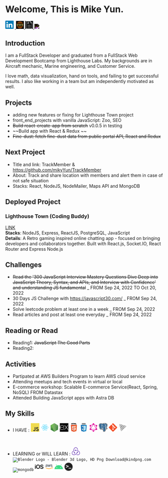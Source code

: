 # Welcome, This is Mike Yun. 

<a href="https://www.linkedin.com/in/mkyun/" > 
<img src="./resources/LinkedIn.png" alt="LinkedIn" width="30px" />
</a>
<a href="https://www.thisismikeyun.com/" > 
<img src="./resources/WWW.png" alt="ThisIsMikeYun"  width="25px" style="filter:invert(100%)"/>
</a>
<a href="https://github.com/mikyYun/Resume/blob/master/RESUME/RESUME_Mike_Yun.pdf" > 
<img src="./resources/resume.png" alt="ThisIsMikeYun"  width="25px" style="filter:invert(100%)"/>
</a>

<img src="https://github-readme-stats.vercel.app/api?username=mikyyun&show_icons=true&theme=ADD_THEME_HERE" width="800" style="filter:invert(100%)">

## Introduction
I am a FullStack Developer and graduated from a FullStack Web Development Bootcamp from Lighthouse Labs. My backgrounds are in Aircraft mechanic, Marine engineering, and Customer Service.

I love math, data visualization, hand on tools, and failing to get successful results. I also like working in a team but am independently motivated as well.

## Projects
* adding new features or fixing  for Lighthouse Town project
* front_end_projects with vanilla JavaScript: Zoo, SEO
* ~~Build react-create-app from scratch~~ v0.0.5 in testing
* ~~Build app with React & Redux ~~
* ~~Fine-dust: fetch fine-dust data from public portal API, React and Redux~~

## Next Project
* Title and link: TrackMember & https://github.com/mikyYun/TrackMember	        					   	  
* About: Track and share location with members and alert them in case of not safe situation
* Stacks: React, NodeJS, NodeMailer, Maps API and MongoDB

## Deployed Project
### Lighthouse Town (Coding Buddy)
<a href="https://main--lighthouse-town.netlify.app/" > 
LINK
</a><br />
<b>Stacks</b>: NodeJS, Express, ReactJS, PostgreSQL, JavaScript <br />
<b>Details</b>: A Retro gaming inspired online chatting app - focused on bringing developers and collaborators together.
Built with React.js, Socket.IO, React Router and Express Node.js


## Challenges
* ~~Read the '300 JavaScript Interview Mastery Questions Dive Deep into JavaScript Theory, Syntax, and APIs, and Interview with Confidence' and understanding JS fundamental~~ _ FROM Sep 24, 2022 TO Oct 20, 2022
* 30 Days JS Challenge with https://javascript30.com/ _ FROM Sep 24, 2022
* Solve leetcode problem at least one in a week _ FROM Sep 24, 2022
* Read articles and post at least one everyday _ FROM Sep 24, 2022


## Reading or Read
* Reading1: ~~JavaScript The Good Parts~~
* Reading2: 
## Activities
* Partipated at AWS Builders Program to learn AWS cloud service
* Attending meetups and tech events in virtual or local
* E-commerce workshop: Scalable E-commerce Service(React, Spring, NoSQL) FROM Datastax
* Attended Building JavaScript apps with Astra DB  
## My Skills
* I HAVE : 
<code><img height="27" src="https://raw.githubusercontent.com/github/explore/80688e429a7d4ef2fca1e82350fe8e3517d3494d/topics/javascript/javascript.png" alt="javascript"></code>
<code><img height="27" src="https://raw.githubusercontent.com/github/explore/80688e429a7d4ef2fca1e82350fe8e3517d3494d/topics/react/react.png" alt="react"></code>
<code><img height="27" src="https://raw.githubusercontent.com/github/explore/80688e429a7d4ef2fca1e82350fe8e3517d3494d/topics/nodejs/nodejs.png" alt="nodejs"></code>
<code><img height="27" src="https://raw.githubusercontent.com/devicons/devicon/master/icons/express/express-original.svg" alt="expressjs" style="filter:invert(100%)"></code>
<code><img height="27" src="https://raw.githubusercontent.com/github/explore/80688e429a7d4ef2fca1e82350fe8e3517d3494d/topics/html/html.png" alt="html"></code>
<code><img height="27" src="https://raw.githubusercontent.com/github/explore/80688e429a7d4ef2fca1e82350fe8e3517d3494d/topics/css/css.png" alt="css"></code>
<code><img height="27" src="https://raw.githubusercontent.com/github/explore/80688e429a7d4ef2fca1e82350fe8e3517d3494d/topics/graphql/graphql.png" alt="graphql"></code>
<code><img height="27" src="https://raw.githubusercontent.com/github/explore/80688e429a7d4ef2fca1e82350fe8e3517d3494d/topics/postgresql/postgresql.png" alt="postgresql"></code>
<code><img height="27" src="https://raw.githubusercontent.com/devicons/devicon/master/icons/git/git-original.svg" alt="git"></code>
<code><img height="27" src="https://raw.githubusercontent.com/devicons/devicon/master/icons/threejs/threejs-original.svg" alt="threejs" ></code>
<br />

* LEARNING or WILL LEARN : 
<code><img height="27" src="https://raw.githubusercontent.com/github/explore/80688e429a7d4ef2fca1e82350fe8e3517d3494d/topics/redux/redux.png" alt="redux"></code>
<code><img src="https://www.kindpng.com/picc/m/286-2864921_blender-logo-blender-3d-logo-hd-png-download.png" alt="Blender Logo - Blender 3d Logo, HD Png Download@kindpng.com" width="30px" height="27px"></code>
<code><img height="27" src="https://encrypted-tbn0.gstatic.com/images?q=tbn%3AANd9GcSTTzPAw-55ssm1Im594xYZ9eRQu2JylrkYLg&usqp=CAU" alt="mongodb"></code>
<code><img height="27" src="https://raw.githubusercontent.com/github/explore/80688e429a7d4ef2fca1e82350fe8e3517d3494d/topics/ios/ios.png" alt="ios"></code>
<code><img height="27" src="https://raw.githubusercontent.com/github/explore/80688e429a7d4ef2fca1e82350fe8e3517d3494d/topics/aws/aws.png" alt="aws"></code>
<code><img height="27" src="https://raw.githubusercontent.com/github/explore/80688e429a7d4ef2fca1e82350fe8e3517d3494d/topics/android/android.png" alt="android"></code>
<code><img height="27" src="https://raw.githubusercontent.com/github/explore/80688e429a7d4ef2fca1e82350fe8e3517d3494d/topics/terminal/terminal.png" alt="terminal"></code>
<br />
